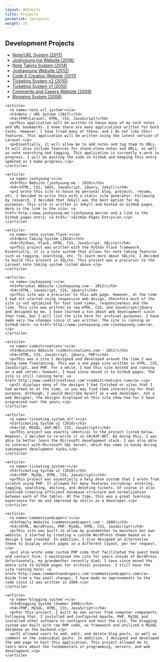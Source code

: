 ```yaml
---
layout: defaults
title: Projects
permalink: /projects
weight: 25
---
```


<section>
  <div class='inner-section'>
    <h2>Development Projects</h2>
    <article>
      <ul>
        <li><a href='#note_url_system'>Note/URL System (2017)</a></li>
        <li><a href='#joshyoung'>Joshyoung.me Website (2016)</a></li>
        <li><a href='#note_system_flask'>Note Taking System (2014)</a></li>
        <li><a href='#joshayoung'>Joshayoung Website (2012)</a></li>
        <li><a href='#codeitcreations'>Code It Creation Website (2011)</a></li>
        <li><a href='#ticketing_system_alt'>Ticketing System v2 (2010)</a></li>
        <li><a href='#ticketing_system'>Ticketing System v1 (2010)</a></li>
        <li><a href='#commentsandcapers'>Comments and Capers Website (2009)</a></li>
        <li><a href='#blogging_system'>Blogging System (2008)</a></li>
      </ul>
    </article>

    <article>
      <a name='note_url_system'></a>
      <h3>Note / URL System (2017)</h3>
      <h4>(PHP/Laravel, HTML, CSS, JavaScript)</h4>
      <p>This application will be written to house many of my tech notes and URL bookmarks. I know there are many applications written for both tasks. However, I have tried many of these, and I do not like their features. This application will be written using the latest version of Laravel.</p>
      <p>Essentially, it will allow me to add notes and tag them to URLs. It will also include features for stand-alone notes and URLs, as well as note searching and tagging. This application is currently a work in progress. I will be posting the code on GitHub and keeping this entry updated as I make progress.</p>
    </article>

    <article>
      <a name='joshyoung'></a>
      <h3>This Website (joshyoung.me - 2016)</h3>
      <h4>(HTML, CSS, SASS, JavaScript, jQuery, Jekyll)</h4>
      <p>I wrote this site to house my personal blog, projects, resume, etc. I decided to write this with a static site generator. Following my research, I decided that Jekyll was the best option for my purposes. This site is written in Jekyll and hosted on GitHub pages. Here is the link to the site: <a href='http://www.joshyoung.me'>joshyoung.me</a> and a link to the GitHub pages entry: <a href=''>GitHub Pages Entry</a>.</p>
    </article>

    <article>
      <a name='note_system_flask'></a>
      <h3>Note Taking System (2014)</h3>
      <h4>(Python, Flask, HTML, CSS, JavaScript, SQLite)</h4>
      <p>This project was written with the Python Flask framework. Essentially, it is a note system that allows for note taking features such as tagging, searching, etc. To learn more about SQLite, I decided to build this project in SQLite. This project was a precursor to the Laravel note taking system listed above.</p>
    </article>

    <article>
      <a name='joshayoung'></a>
      <h3>Personal Website (joshayoung.com - 2012)</h3>
      <h4>(HTML, JavaScript, CSS, jQuery)</h4>
      <p>This site was a precursor to this web page. However, at the time I had not started using responsive web design, therefore much of the site is not optimized for fast load times, responsiveness and the like. This site was written in raw HTML, CSS, and JavaScript/jQuery and designed by me. I have learned a ton about web development since that time, but I will list the site here for archival purposes. I have made very few changes since it was written. The site is running on GitHub here: <a href='http://www.joshayoung.com'>joshayoung.com</a>.</p>
    </article>

    <article>
      <a name='codeitcreations'></a>
      <h3>Business Website (codeitcreations.com - 2011)</h3>
      <h4>(HTML, CSS, JavaScript, jQuery, PHP)</h4>
      <p>This was a site I designed and developed around the time I was doing some freelancing. This was a one page site written in HTML, CSS, JavaScript, and PHP. For a while, I had this site hosted and running on a web server; however, I have since moved it to GitHub pages. The site is still running here: <a href='http://www.codeitcreations.com'>codeitcreations.com</a>.</p>
      <p>It displays many of the designs I had finished or sites that I had worked on at the time, so you may find them interesting for that purpose. Although, I would describe myself as a web developer, not a web designer, the designs displayed on this site show how far I have progressed over the years.</p>
    </article>

    <article>
      <a name='ticketing_system_alt'></a>
      <h3>Ticketing System v2 (2010)</h3>
      <h4>(C#, MSSQL, ASP.NET, CSS, JavaScript)</h4>
      <p>This project was exactly identical to the project listed below. However, I decided to re-write it in C#/ASP.NET. By doing this, I was able to better learn the Microsoft development stack. I was also able to interact with Microsoft SQL Server, which has come in handy during subsequent development tasks.</p>
    </article>

    <article>
      <a name='ticketing_system'></a>
      <h3>Ticketing System v1 (2010)</h3>
      <h4>(PHP, MySQL, HTML, CSS, JavaScript)</h4>
      <p>This project was essentially a help desk system that I wrote from scratch using PHP. It allowed for many features including: entering, tagging, searching, editing, and deleting tickets. Of course it also involved creating efficient database structure and normalization between each of the tables. At the time, this was a great learning experience for me and improved my skills as a developer.</p>
    </article>

    <article>
      <a name='commentsandcapers'></a>
      <h3>Family Website (commentsandcapers.com - 2009)</h3>
      <h4>(HTML, WordPress, PHP, MySQL, HTML, CSS, JavaScript)</h4>
      <p>This site was built to allow my grandmother to maintain her own website. I started by creating a custom WordPress theme based on a design I had created. In addition, I also designed an alternative theme to display select pages in a different layout, per her request.</p>
      <p>I also wrote some custom PHP code that facilitated the guest book and contact form. I maintained the site for years inside of WordPress. Unfortunately, my grandmother recently died. I have since moved the whole site to GitHub pages for archival purposes. I still have the site running here: <a href='http://www.commentsandcapers.com'>commentsandcapers.com</a>. Aside from a few small changes, I have made no improvements to the code since it was written in 2009.</p>
    </article>

    <article>
      <a name='blogging_system'></a>
      <h3>Blogging System (Summer 2008)</h3>
      <h4>(PHP, MySQL, HTML, CSS, JavaScript)</h4>
      <p>For this project, I built my own server from computer components. Following that, I installed and configured Apache, PHP, MySQL and installed other software to configure and host the site. The blogging system was built with raw PHP code, no framework and utilized a MySQL database on the backend.</p>
      <p>It allowed users to add, edit, and delete blog posts, as well as comment on the individual posts. In addition, I designed and developed the web page to host this application. This project allowed me to learn more about the fundamentals of programming, servers, and web development.</p>
    </article>
  </div><!-- inner-section -->
</section>